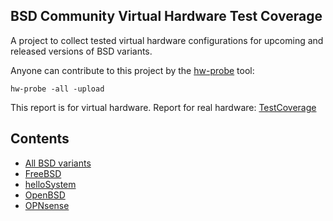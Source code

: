 BSD Community Virtual Hardware Test Coverage
--------------------------------------------

A project to collect tested virtual hardware configurations for upcoming and released versions of BSD variants.

Anyone can contribute to this project by the [hw-probe](https://github.com/linuxhw/hw-probe/blob/master/INSTALL.BSD.md) tool:

    hw-probe -all -upload

This report is for virtual hardware. Report for real hardware: [TestCoverage](https://github.com/bsdhw/TestCoverage)

Contents
--------

* [ All BSD variants ](/All)
* [ FreeBSD ](/Dist/FreeBSD)
* [ helloSystem ](/Dist/helloSystem)
* [ OpenBSD ](/Dist/OpenBSD)
* [ OPNsense ](/Dist/OPNsense)
